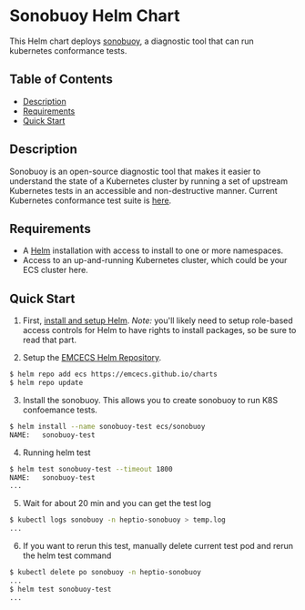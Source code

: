 # Sonobuoy Helm Chart

This Helm chart deploys [sonobuoy](https://github.com/heptio/sonobuoy), a diagnostic tool that can run kubernetes conformance tests.

## Table of Contents
* [Description](#description)
* [Requirements](#requirements)
* [Quick Start](#quick-start)

## Description

Sonobuoy is an open-source diagnostic tool that makes it easier to understand the state of a Kubernetes cluster by running a set of upstream Kubernetes tests in an accessible and non-destructive manner. Current Kubernetes conformance test suite is [here](https://github.com/cncf/k8s-conformance/blob/master/docs/KubeConformance-1.11.md).

## Requirements

* A [Helm](https://helm.sh) installation with access to install to one or more namespaces.
* Access to an up-and-running Kubernetes cluster, which could be your ECS cluster here.

## Quick Start

1. First, [install and setup Helm](https://docs.helm.sh/using_helm/#quickstart).  *_Note:_* you'll likely need to setup role-based access controls for Helm to have rights to install packages, so be sure to read that part.

2. Setup the [EMCECS Helm Repository](https://github.com/EMCECS/charts).

```bash
$ helm repo add ecs https://emcecs.github.io/charts
$ helm repo update
```

3. Install the sonobuoy. This allows you to create sonobuoy to run K8S confoemance tests.

```bash
$ helm install --name sonobuoy-test ecs/sonobuoy
NAME:   sonobuoy-test
```

4. Running helm test

```bash
$ helm test sonobuoy-test --timeout 1800
NAME:   sonobuoy-test
...
```


5. Wait for about 20 min and you can get the test log
```bash
$ kubectl logs sonobuoy -n heptio-sonobuoy > temp.log
...
```

6. If you want to rerun this test, manually delete current test pod and rerun the helm test command
```bash
$ kubectl delete po sonobuoy -n heptio-sonobuoy
...
$ helm test sonobuoy-test
...
```